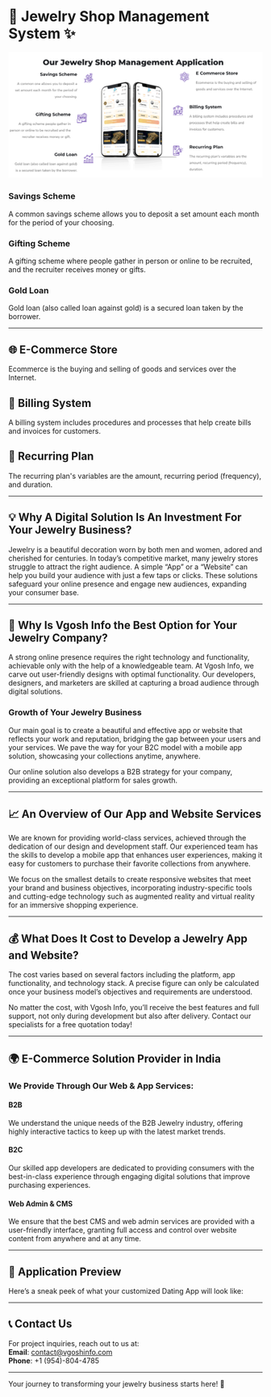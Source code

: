 # 💍 **Jewelry Shop Management System** ✨
<img src="/Images/Main.png">


### Savings Scheme
A common savings scheme allows you to deposit a set amount each month for the period of your choosing.

### Gifting Scheme
A gifting scheme where people gather in person or online to be recruited, and the recruiter receives money or gifts.

### Gold Loan
Gold loan (also called loan against gold) is a secured loan taken by the borrower.

---

## 🌐 E-Commerce Store
Ecommerce is the buying and selling of goods and services over the Internet.

## 📜 Billing System
A billing system includes procedures and processes that help create bills and invoices for customers.

## 🔄 Recurring Plan
The recurring plan's variables are the amount, recurring period (frequency), and duration.

---

## 💡 Why A Digital Solution Is An Investment For Your Jewelry Business?

Jewelry is a beautiful decoration worn by both men and women, adored and cherished for centuries. In today’s competitive market, many jewelry stores struggle to attract the right audience. A simple “App” or a “Website” can help you build your audience with just a few taps or clicks. These solutions safeguard your online presence and engage new audiences, expanding your consumer base.

---

## 🌟 Why Is Vgosh Info the Best Option for Your Jewelry Company?

A strong online presence requires the right technology and functionality, achievable only with the help of a knowledgeable team. At Vgosh Info, we carve out user-friendly designs with optimal functionality. Our developers, designers, and marketers are skilled at capturing a broad audience through digital solutions.

### Growth of Your Jewelry Business
Our main goal is to create a beautiful and effective app or website that reflects your work and reputation, bridging the gap between your users and your services. We pave the way for your B2C model with a mobile app solution, showcasing your collections anytime, anywhere.

Our online solution also develops a B2B strategy for your company, providing an exceptional platform for sales growth.

---

## 📈 An Overview of Our App and Website Services

We are known for providing world-class services, achieved through the dedication of our design and development staff. Our experienced team has the skills to develop a mobile app that enhances user experiences, making it easy for customers to purchase their favorite collections from anywhere.

We focus on the smallest details to create responsive websites that meet your brand and business objectives, incorporating industry-specific tools and cutting-edge technology such as augmented reality and virtual reality for an immersive shopping experience.

---

## 💰 What Does It Cost to Develop a Jewelry App and Website?

The cost varies based on several factors including the platform, app functionality, and technology stack. A precise figure can only be calculated once your business model’s objectives and requirements are understood.

No matter the cost, with Vgosh Info, you’ll receive the best features and full support, not only during development but also after delivery. Contact our specialists for a free quotation today!

---

## 🌍 E-Commerce Solution Provider in India

### We Provide Through Our Web & App Services:

#### B2B
We understand the unique needs of the B2B Jewelry industry, offering highly interactive tactics to keep up with the latest market trends.

#### B2C
Our skilled app developers are dedicated to providing consumers with the best-in-class experience through engaging digital solutions that improve purchasing experiences.

#### Web Admin & CMS
We ensure that the best CMS and web admin services are provided with a user-friendly interface, granting full access and control over website content from anywhere and at any time.

---

## 📸 Application Preview

Here’s a sneak peek of what your customized Dating App will look like:

---

## 📞 **Contact Us**

For project inquiries, reach out to us at:  
**Email**: [contact@vgoshinfo.com](mailto:contact@vgoshinfo.com)  
**Phone**: +1 (954)-804-4785

---

Your journey to transforming your jewelry business starts here! 🚀
